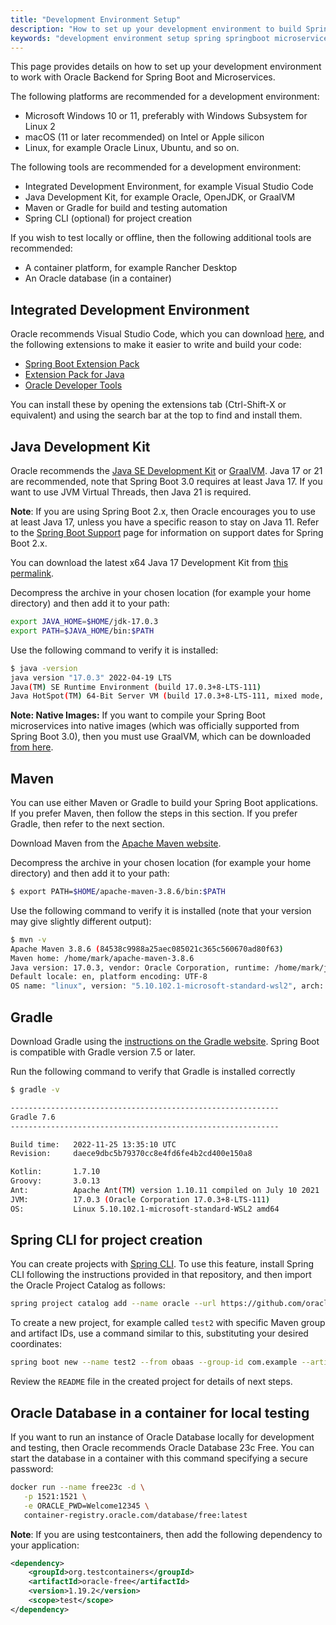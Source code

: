 ```yaml
---
title: "Development Environment Setup"
description: "How to set up your development environment to build Spring Boot applications with the Oracle Backend for Spring Boot and Microservices"
keywords: "development environment setup spring springboot microservices oracle backend java maven gradle ide tools"
---
```


This page provides details on how to set up your development environment to work with Oracle Backend for Spring Boot and Microservices.

The following platforms are recommended for a development environment:

- Microsoft Windows 10 or 11, preferably with Windows Subsystem for Linux 2
- macOS (11 or later recommended) on Intel or Apple silicon
- Linux, for example Oracle Linux, Ubuntu, and so on.

The following tools are recommended for a development environment:

- Integrated Development Environment, for example Visual Studio Code
- Java Development Kit, for example Oracle, OpenJDK, or GraalVM
- Maven or Gradle for build and testing automation
- Spring CLI (optional) for project creation

If you wish to test locally or offline, then the following additional tools are recommended:

- A container platform, for example Rancher Desktop
- An Oracle database (in a container)

## Integrated Development Environment

Oracle recommends Visual Studio Code, which you can download [here](https://code.visualstudio.com/), and the following extensions to make it easier to write and build your code:

- [Spring Boot Extension Pack](https://marketplace.visualstudio.com/items?itemName=pivotal.vscode-boot-dev-pack)
- [Extension Pack for Java](https://marketplace.visualstudio.com/items?itemName=vscjava.vscode-java-pack)
- [Oracle Developer Tools](https://marketplace.visualstudio.com/items?itemName=Oracle.oracledevtools)

You can install these by opening the extensions tab (Ctrl-Shift-X or equivalent) and using the search bar at the top to find and install them.

## Java Development Kit

Oracle recommends the [Java SE Development Kit](https://www.oracle.com/java/technologies/downloads/#java17) or [GraalVM](https://www.graalvm.org/downloads/#). Java 17 or 21 are recommended, note that Spring Boot 3.0 requires at least Java 17. If you want to use JVM Virtual Threads, then Java 21 is required.

**Note**: If you are using Spring Boot 2.x, then Oracle encourages you to use at least Java 17, unless you have a specific reason to stay on Java 11. Refer to the [Spring Boot Support](https://spring.io/projects/spring-boot#support) page for information on support dates for Spring Boot 2.x.

You can download the latest x64 Java 17 Development Kit from
[this permalink](https://download.oracle.com/java/17/latest/jdk-17_linux-x64_bin.tar.gz).

Decompress the archive in your chosen location (for example your home directory) and then add it to your path:

```bash
export JAVA_HOME=$HOME/jdk-17.0.3
export PATH=$JAVA_HOME/bin:$PATH
```

Use the following command to verify it is installed:

```bash
$ java -version
java version "17.0.3" 2022-04-19 LTS
Java(TM) SE Runtime Environment (build 17.0.3+8-LTS-111)
Java HotSpot(TM) 64-Bit Server VM (build 17.0.3+8-LTS-111, mixed mode, sharing)
```

**Note: Native Images:** If you want to compile your Spring Boot microservices into native
images (which was officially supported from Spring Boot 3.0), then you must use GraalVM, which can be
downloaded [from here](https://www.graalvm.org/downloads/).

## Maven

You can use either Maven or Gradle to build your Spring Boot applications. If you prefer Maven, then follow the steps in this section. If you prefer Gradle, then refer to the next section.

Download Maven from the [Apache Maven website](https://maven.apache.org/download.cgi).

Decompress the archive in your chosen location (for example your home directory) and then add it to your path:

```bash
$ export PATH=$HOME/apache-maven-3.8.6/bin:$PATH
```

Use the following command to verify it is installed (note that your version may give slightly different output):

```bash
$ mvn -v
Apache Maven 3.8.6 (84538c9988a25aec085021c365c560670ad80f63)
Maven home: /home/mark/apache-maven-3.8.6
Java version: 17.0.3, vendor: Oracle Corporation, runtime: /home/mark/jdk-17.0.3
Default locale: en, platform encoding: UTF-8
OS name: "linux", version: "5.10.102.1-microsoft-standard-wsl2", arch: "amd64", family: "unix"
```

## Gradle

Download Gradle using the [instructions on the Gradle website](https://gradle.org/install/). Spring Boot is compatible with Gradle version 7.5 or later.

Run the following command to verify that Gradle is installed correctly

```bash
$ gradle -v

------------------------------------------------------------
Gradle 7.6
------------------------------------------------------------

Build time:   2022-11-25 13:35:10 UTC
Revision:     daece9dbc5b79370cc8e4fd6fe4b2cd400e150a8

Kotlin:       1.7.10
Groovy:       3.0.13
Ant:          Apache Ant(TM) version 1.10.11 compiled on July 10 2021
JVM:          17.0.3 (Oracle Corporation 17.0.3+8-LTS-111)
OS:           Linux 5.10.102.1-microsoft-standard-WSL2 amd64
```

## Spring CLI for project creation

You can create projects with [Spring CLI](https://spring.io/projects/spring-cli).  To use this
feature, install Spring CLI following the instructions provided in that repository, and then
import the Oracle Project Catalog as follows:

```bash
spring project catalog add --name oracle --url https://github.com/oracle/spring-cloud-oci/tree/main/database/spring-cli/catalog
```

To create a new project, for example called `test2` with specific Maven group and artifact IDs,
use a command similar to this, substituting your desired coordinates:

```bash
spring boot new --name test2 --from obaas --group-id com.example --artifact-id test2 --version 0.0.1
```

Review the `README` file in the created project for details of next steps.


## Oracle Database in a container for local testing

If you want to run an instance of Oracle Database locally for development and testing, then Oracle recommends Oracle Database 23c Free.  You can start the database in a container with this
command specifying a secure password:

```bash
docker run --name free23c -d \
   -p 1521:1521 \
   -e ORACLE_PWD=Welcome12345 \
   container-registry.oracle.com/database/free:latest
```

**Note**: If you are using testcontainers, then add the following dependency to your application:

```xml
<dependency>
    <groupId>org.testcontainers</groupId>
    <artifactId>oracle-free</artifactId>
    <version>1.19.2</version>
    <scope>test</scope>
</dependency>
```
